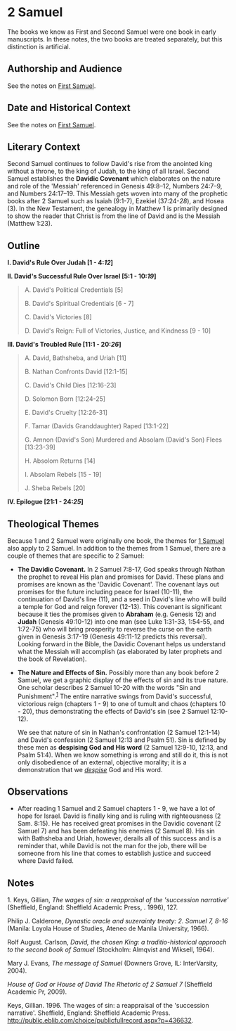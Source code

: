 # 2 Samuel

The books we know as First and Second Samuel were one book in early manuscripts. In these notes, the two books are treated separately, but this distinction is artificial.

## Authorship and Audience
See the notes on [First Samuel](1_samuel.html#authorship-and-audience).

## Date and Historical Context
See the notes on [First Samuel](1_samuel.html#date-and-historical-context).

## Literary Context
Second Samuel continues to follow David's rise from the anointed king without a throne, to the king of Judah, to the king of all Israel. Second Samuel establishes the **Davidic Covenant** which elaborates on the nature and role of the 'Messiah' referenced in Genesis 49:8–12, Numbers 24:7–9, and Numbers 24:17–19. This Messiah gets woven into many of the prophetic books after 2 Samuel such as Isaiah (9:1-7), Ezekiel (37:24-*28*), and Hosea (3). In the New Testament, the genealogy in Matthew 1 is primarily designed to show the reader that Christ is from the line of David and is the Messiah (Matthew 1:23).

## Outline

**I. David's Rule Over Judah [1 - 4:*12*]**

**II. David's Successful Rule Over Israel [5:1 - 10:*19*]**

  > A. David's Political Credentials [5]
  > 
  > B. David's Spiritual Credentials [6 - 7]
  > 
  > C. David's Victories [8]
  > 
  > D. David's Reign: Full of Victories, Justice, and Kindness [9 - 10]

**III. David's Troubled Rule [11:1 - 20:*26*]**

  > A. David, Bathsheba, and Uriah [11]
  > 
  > B. Nathan Confronts David [12:1-15]
  > 
  > C. David's Child Dies [12:16-23]
  > 
  > D. Solomon Born [12:24-25]
  > 
  > E. David's Cruelty [12:26-31]
  > 
  > F. Tamar (Davids Granddaughter) Raped [13:1-22]
  > 
  > G. Amnon (David's Son) Murdered and Absolam (David's Son) Flees [13:23-39]
  > 
  > H. Absolom Returns [14]
  > 
  > I. Absolam Rebels [15 - 19]
  > 
  > J. Sheba Rebels [20]

**IV. Epilogue [21:1 - 24:*25*]**

## Theological Themes

Because 1 and 2 Samuel were originally one book, the themes for [1 Samuel](1_samuel.html#theological-themes) also apply to 2 Samuel. In addition to the themes from 1 Samuel, there are a couple of themes that are specific to 2 Samuel:

- **The Davidic Covenant.** In 2 Samuel 7:8-17, God speaks through Nathan the prophet to reveal His plan and promises for David. These plans and promises are known as the 'Davidic Covenant'. The covenant lays out promises for the future including peace for Israel (10-11), the continuation of David's line (11), and a seed in David's line who will build a temple for God and reign forever (12-13). This covenant is significant because it ties the promises given to **Abraham** (e.g. Genesis 12) and **Judah** (Genesis 49:10-12) into one man (see Luke 1:31-33, 1:54-55, and 1:72-75) who will bring prosperity to reverse the curse on the earth given in Genesis 3:17-19 (Genesis 49:11-12 predicts this reversal). Looking forward in the Bible, the Davidic Covenant helps us understand what the Messiah will accomplish (as elaborated by later prophets and the book of Revelation).
- **The Nature and Effects of Sin.** Possibly more than any book before 2 Samuel, we get a graphic display of the effects of sin and its true nature. One scholar describes 2 Samuel 10-20 with the words "Sin and Punishment".<sup>[1](#footnote1)</sup> The entire narrative swings from David's successful, victorious reign (chapters 1 - 9) to one of tumult and chaos (chapters 10 - 20), thus demonstrating the effects of David's sin (see 2 Samuel 12:10-12).
  
  We see that nature of sin in Nathan's confrontation (2 Samuel 12:1-14) and David's confession (2 Samuel 12:13 and Psalm 51). Sin is defined by these men as **despising God and His word** (2 Samuel 12:9-10, 12:13, and Psalm 51:4). When we know something is wrong and still do it, this is not only disobedience of an external, objective morality; it is a demonstration that we *[despise](https://www.merriam-webster.com/dictionary/despise)* God and His word.

## Observations
- After reading 1 Samuel and 2 Samuel chapters 1 - 9, we have a lot of hope for Israel. David is finally king and is ruling with righteousness (2 Sam. 8:15). He has received great promises in the Davidic covenant (2 Samuel 7) and has been defeating his enemies (2 Samuel 8). His sin with Bathsheba and Uriah, however, derails all of this success and is a reminder that, while David is not the man for the job, there will be someone from his line that comes to establish justice and succeed where David failed.

## Notes

<a id="footnote1">1. </a>Keys, Gillian, *The wages of sin: a reappraisal of the 'succession narrative'* (Sheffield, England: Sheffield Academic Press, . 1996), 127.

Philip J. Calderone, *Dynastic oracle and suzerainty treaty: 2. Samuel 7, 8-16* (Manila: Loyola House of Studies, Ateneo de Manila University, 1966).

Rolf August. Carlson, *David, the chosen King: a traditio-historical approach to the second book of Samuel* (Stockholm: Almqvist and Wiksell, 1964).

Mary J. Evans, *The message of Samuel* (Downers Grove, IL: InterVarsity, 2004).

*House of God or House of David The Rhetoric of 2 Samuel 7* (Sheffield Academic Pr, 2009).

Keys, Gillian. 1996. The wages of sin: a reappraisal of the 'succession narrative'. Sheffield, England: Sheffield Academic Press. http://public.eblib.com/choice/publicfullrecord.aspx?p=436632.
